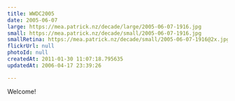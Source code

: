 ```yaml
---
title: WWDC2005
date: 2005-06-07
large: https://mea.patrick.nz/decade/large/2005-06-07-1916.jpg
small: https://mea.patrick.nz/decade/small/2005-06-07-1916.jpg
smallRetina: https://mea.patrick.nz/decade/small/2005-06-07-1916@2x.jpg
flickrUrl: null
photoId: null
createdAt: 2011-01-30 11:07:18.795635
updatedAt: 2006-04-17 23:39:26

---
```

Welcome!
